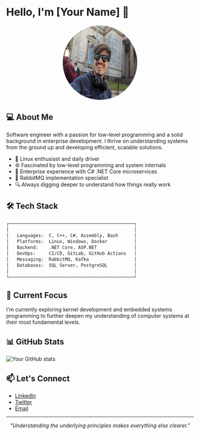 # Hello, I'm [Your Name] 👋

<div align="center">
  <img src="WhatsApp%20Image%202025-03-15%20at%2021.12.22.jpeg" width="200" height="200" style="border-radius:50%;" alt="Profile Image"/>
</div>

## 💻 About Me

Software engineer with a passion for low-level programming and a solid background in enterprise development. I thrive on understanding systems from the ground up and developing efficient, scalable solutions.

- 🐧 Linux enthusiast and daily driver
- ⚙️ Fascinated by low-level programming and system internals
- 🏢 Enterprise experience with C# .NET Core microservices
- 🐰 RabbitMQ implementation specialist
- 🔍 Always digging deeper to understand how things really work

## 🛠️ Tech Stack

```
┌───────────────────────────────────────────────┐
│                                               │
│   Languages:  C, C++, C#, Assembly, Bash      │
│   Platforms:  Linux, Windows, Docker          │
│   Backend:    .NET Core, ASP.NET              │
│   DevOps:     CI/CD, GitLab, GitHub Actions   │
│   Messaging:  RabbitMQ, Kafka                 │
│   Databases:  SQL Server, PostgreSQL          │
│                                               │
└───────────────────────────────────────────────┘
```

## 🔭 Current Focus

I'm currently exploring kernel development and embedded systems programming to further deepen my understanding of computer systems at their most fundamental levels.

## 📊 GitHub Stats

![Your GitHub stats](https://github-readme-stats.vercel.app/api?username=[your-username]&show_icons=true&theme=dark)

## 📫 Let's Connect

- [LinkedIn](https://linkedin.com/in/[your-profile])
- [Twitter](https://twitter.com/[your-handle])
- [Email](mailto:[your-email])

---

<div align="center">
  <i>"Understanding the underlying principles makes everything else clearer."</i>
</div>
